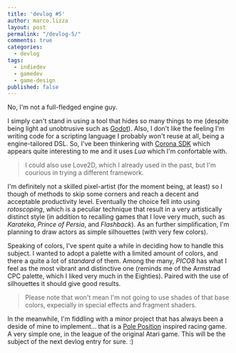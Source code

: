 ```yaml
---
title: 'devlog #5'
author: marco.lizza
layout: post
permalink: "/devlog-5/"
comments: true
categories: 
  - devlog
tags: 
  - indiedev
  - gamedev
  - game-design
published: false
---
```

No, I'm not a full-fledged engine guy.

I simply can't stand in using a tool that hides so many things to me (despite being light ad unobtrusive such as [Godot](http://godot)). Also, I don't like the feeling I'm writing code for a scripting language I probably won't reuse at all, being a engine-tailored DSL. So, I've been thinkering with [Corona SDK](http://corona) which appears quite interesting to me and it uses *Lua* which I'm confortable with.

> I could also use Love2D, which I already used in the past, but I'm courious in trying a different framework.

I'm definitely not a skilled pixel-artist (for the moment being, at least) so I though of methods to skip some corners and reach a decent and acceptable productivity level. Eventually the choice fell into using *rotoscoping*, which is a peculiar technique that result in a very artistically distinct style (in addition to recalling games that I love very much, such as *Karateka*, *Prince of Persia*, and *Flashback*). As an further simplification, I'm planning to draw actors as simple silhouettes (with very few colors).

Speaking of colors, I've spent quite a while in deciding how to handle this subject. I wanted to adopt a palette with a limited amount of colors, and there a quite a lot of *standard* of them. Among the many, *PICO8* has what I feel as the most vibrant and distinctive one (reminds me of the Armstrad CPC palette, which I liked very much in the Eighties). Paired with the use of silhouettes it should give good results.

> Please note that won't mean I'm not going to use shades of that base colors, expecially in special effects and fragment shaders.

In the meanwhile, I'm fiddling with a minor project that has always been a deside of mine to implement... that is a [Pole Position](http://Pole_Position) inspired racing game. A very simple one, in the league of the original Atari game. This will be the subject of the next devlog entry for sure. :)